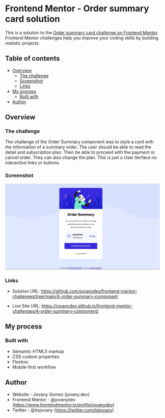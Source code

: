 # Frontend Mentor - Order summary card solution

This is a solution to the [Order summary card challenge on Frontend Mentor](https://www.frontendmentor.io/challenges/order-summary-component-QlPmajDUj). Frontend Mentor challenges help you improve your coding skills by building realistic projects.

## Table of contents

- [Overview](#overview)
  - [The challenge](#the-challenge)
  - [Screenshot](#screenshot)
  - [Links](#links)
- [My process](#my-process)
  - [Built with](#built-with)
- [Author](#author)

## Overview

### The challenge

The challenge of the Order Summary component was to style a card with the information of a summary order. The user should be able to read the detail and subscription plan. Then be able to proceed with the payment or cancel order. They can also change the plan. This is just a User Iterface no interactive links or buttons.

### Screenshot

![](./screenshot.jpg)

### Links

- Solution URL: https://github.com/jovanydev/frontend-mentor-challenges/tree/main/4-order-summary-component

- Live Site URL: https://jovanydev.github.io/frontend-mentor-challenges/4-order-summary-component/

## My process

### Built with

- Semantic HTML5 markup
- CSS custom properties
- Flexbox
- Mobile-first workflow

## Author

- Website - Jovany Gomez (jovany.dev)
- Frontend Mentor - @jovanydev
  (https://www.frontendmentor.io/profile/jovanydev)
- Twitter - @itsjovany
  (https://twitter.com/itsjovany)
